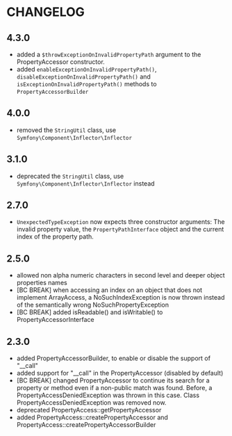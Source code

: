 CHANGELOG
=========

4.3.0
-----

* added a `$throwExceptionOnInvalidPropertyPath` argument to the PropertyAccessor constructor.
* added `enableExceptionOnInvalidPropertyPath()`, `disableExceptionOnInvalidPropertyPath()` and
  `isExceptionOnInvalidPropertyPath()` methods to `PropertyAccessorBuilder`

4.0.0
-----

 * removed the `StringUtil` class, use `Symfony\Component\Inflector\Inflector`

3.1.0
-----

 * deprecated the `StringUtil` class, use `Symfony\Component\Inflector\Inflector`
   instead

2.7.0
------

 * `UnexpectedTypeException` now expects three constructor arguments: The invalid property value,
   the `PropertyPathInterface` object and the current index of the property path.

2.5.0
------

 * allowed non alpha numeric characters in second level and deeper object properties names
 * [BC BREAK] when accessing an index on an object that does not implement
   ArrayAccess, a NoSuchIndexException is now thrown instead of the
   semantically wrong NoSuchPropertyException
 * [BC BREAK] added isReadable() and isWritable() to PropertyAccessorInterface

2.3.0
------

 * added PropertyAccessorBuilder, to enable or disable the support of "__call"
 * added support for "__call" in the PropertyAccessor (disabled by default)
 * [BC BREAK] changed PropertyAccessor to continue its search for a property or
   method even if a non-public match was found. Before, a PropertyAccessDeniedException
   was thrown in this case. Class PropertyAccessDeniedException was removed
   now.
 * deprecated PropertyAccess::getPropertyAccessor
 * added PropertyAccess::createPropertyAccessor and PropertyAccess::createPropertyAccessorBuilder
